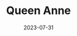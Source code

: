 ---
title: "Queen Anne"
type: neighborhood
city: Seattle
date: 2023-07-31
hashtag: queen-anne
tags:
  - neighborhood
  - Seattle
---